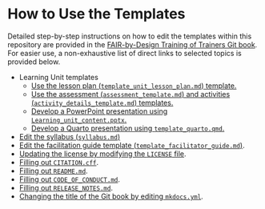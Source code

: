 # How to Use the Templates
Detailed step-by-step instructions on how to edit the templates within this repository are provided in the [FAIR-by-Design Training of Trainers Git book](https://fair-by-design-methodology.github.io/FAIR-by-Design_ToT/latest/). For easier use, a non-exhaustive list of direct links to selected topics is provided below.

- Learning Unit templates
    - [Use the lesson plan (`template_unit_lesson_plan.md`) template.](https://fair-by-design-methodology.github.io/FAIR-by-Design_ToT/latest/Stage%204%20%E2%80%93%20Produce/09-Content%20Development/09-Markdown%20Syntax/#activity-editing-the-lesson-plan-template)
    - [Use the assessment (`assessment_template.md`) and activities (`activity_details_template.md`) templates.](https://fair-by-design-methodology.github.io/FAIR-by-Design_ToT/latest/Stage%204%20%E2%80%93%20Produce/10-Content%20Mix/10-Existing%20Markdown%20Materials%20Reuse/#step8)
    - [Develop a PowerPoint presentation using `Learning_unit_content.pptx`.](https://fair-by-design-methodology.github.io/FAIR-by-Design_ToT/latest/Stage%204%20%E2%80%93%20Produce/10-Content%20Mix/10-Slide_Deck_preparation/#power-point-presentations)
    - [Develop a Quarto presentation using `template_quarto.qmd`.](https://fair-by-design-methodology.github.io/FAIR-by-Design_ToT/latest/Stage%204%20%E2%80%93%20Produce/10-Content%20Mix/10-Slide_Deck_preparation/#quarto-presentations)
- [Edit the syllabus (`syllabus.md`)](https://fair-by-design-methodology.github.io/FAIR-by-Design_ToT/latest/Stage%203%20%E2%80%93%20Design/04-Conceptualisation/04-Conceptualisation/#syllabus)
- [Edit the facilitation guide template (`template_facilitator_guide.md`)](https://fair-by-design-methodology.github.io/FAIR-by-Design_ToT/latest/Stage%204%20%E2%80%93%20Produce/12-Content%20Finalisation/12-Content_finalisation/#defining-the-facilitation-guide).
- [Updating the license by modifying the `LICENSE` file](https://fair-by-design-methodology.github.io/FAIR-by-Design_ToT/latest/Stage%204%20%E2%80%93%20Produce/12-Content%20Finalisation/12-Content_finalisation/#updating-the-license).
- [Filling out `CITATION.cff`](https://fair-by-design-methodology.github.io/FAIR-by-Design_ToT/latest/Stage%205%20%E2%80%93%20Publish/16-Publishing%20Preparations/16-Publishing%20Preparations/#filling-out-citationcff).
- [Filling out `README.md`](https://fair-by-design-methodology.github.io/FAIR-by-Design_ToT/latest/Stage%205%20%E2%80%93%20Publish/16-Publishing%20Preparations/16-Publishing%20Preparations/#filling-out-readmemd).
- [Filling out `CODE_OF_CONDUCT.md`](https://fair-by-design-methodology.github.io/FAIR-by-Design_ToT/latest/Stage%205%20%E2%80%93%20Publish/16-Publishing%20Preparations/16-Publishing%20Preparations/#filling-out-code_of_conductmd).
- [Filling out `RELEASE_NOTES.md`](https://fair-by-design-methodology.github.io/FAIR-by-Design_ToT/latest/Stage%205%20%E2%80%93%20Publish/16-Publishing%20Preparations/16-Publishing%20Preparations/#filling-out-release_notesmd).
- [Changing the title of the Git book by editing `mkdocs.yml`](https://fair-by-design-methodology.github.io/FAIR-by-Design_ToT/latest/Stage%204%20%E2%80%93%20Produce/08-Development%20Tools/08-Working%20with%20Git%20Books%20and%20Key%20Takeaways/#step-4-customizing-the-title-of-the-git-book-web-site).
